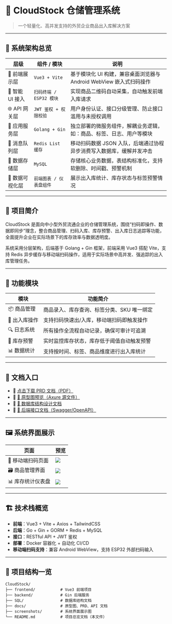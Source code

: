 # 🚀 CloudStock 仓储管理系统

> 一个轻量化、高并发支持的外贸企业商品出入库解决方案

---

## 🧱 系统架构总览

| 层级 | 组件 / 模块 | 说明 |
|------|--------------|------|
| 🎨 前端展示层 | `Vue3 + Vite` | 基于模块化 UI 构建，兼容桌面浏览器与 Android WebView 嵌入式扫码操作 |
| 🤖 智能 UI 接入 | `扫码终端 / ESP32 模块` | 实现商品二维码自动采集，自动触发前端入库请求 |
| 🌐 API 网关层 | `JWT 鉴权 + 权限校验` | 用户身份认证、接口分级管理、防止接口滥用与未授权调用 |
| 🧠 应用服务层 | `Golang + Gin` | 独立部署的微服务组件，解耦业务逻辑，如：商品、标签、日志、用户等模块 |
| 🔁 消息队列层 | `Redis List 缓存` | 移动扫码数据 JSON 入队，后端通过协程异步消费写入数据库，缓解并发冲击 |
| 🧩 数据存储层 | `MySQL` | 存储核心业务数据，表结构标准化，支持软删除、时间戳、预警机制 |
| 🧮 数据可视化层 | `前端图表 / 仪表盘组件` | 展示出入库统计、库存状态与标签预警情况 |

---

## 🧾 项目简介

CloudStock 是面向中小型外贸流通企业的仓储管理系统，围绕“扫码即操作、数据即同步”理念，整合商品管理、扫码入库、库存预警、出入库日志追踪等功能，全面提升企业在实际场景下的库存效率与数据透明度。

系统采用分层架构，后端基于 Golang + Gin 框架，前端采用 Vue3 搭配 Vite，支持 Redis 异步缓存与移动端扫码操作，适用于实际场景中高并发、强追踪的出入库管理任务。

---

## 🧩 功能模块

| 模块 | 功能简介 |
|------|----------|
| 📦 商品管理 | 商品录入、库存查询、标签分类、SKU 唯一绑定 |
| 🚚 出入库操作 | 支持扫码快速出/入库，移动端扫码即触发操作 |
| 🔍 日志系统 | 所有操作全流程自动记录，确保可审计可追溯 |
| 🚨 库存预警 | 实时监控库存状态，库存低于阈值自动触发预警 |
| 📊 数据统计 | 支持按时间、标签、商品维度进行出入库统计 |

---

## 📄 文档入口

- 📘 <a href="./Docs/CloudStock_PRD_v1.2.pdf" download>点击下载 PRD 文档（PDF）</a>
- 📐 [📎 原型图预览（Axure 源文件）](./Docs/Prototype_Preview.png)
- 💾 [📎 数据库结构设计文档](./SQL/README.md)
- 🔧 [📎 后端接口文档（Swagger/OpenAPI）](./Docs/API_Document.md)

---

## 🖼️ 系统界面展示

| 页面 | 预览 |
|------|------|
| 📱 移动端扫码页面 | ![](./screenshots/mobile_scan_demo.png) |
| 🗃️ 商品管理界面 | ![](./screenshots/product_manage.png) |
| 📊 库存统计仪表盘 | ![](./screenshots/statistics_dashboard.png) |

---

## 🏗️ 技术栈概览

- **前端**：Vue3 + Vite + Axios + TailwindCSS
- **后端**：Go + Gin + GORM + Redis + MySQL
- **接口**：RESTful API + JWT 鉴权
- **部署**：Docker 容器化 + 自动化 CI/CD
- **移动端扫码支持**：兼容 Android WebView，支持 ESP32 外部扫码输入

---

## 🧭 项目结构一览

```plaintext
CloudStock/
├── frontend/           # Vue3 前端项目
├── backend/            # Gin 后端服务
├── SQL/                # 数据库结构文档
├── docs/               # 原型图、PRD、API 文档
├── screenshots/        # 系统界面展示图
└── README.md           # 项目总览文档（本文件）
```
